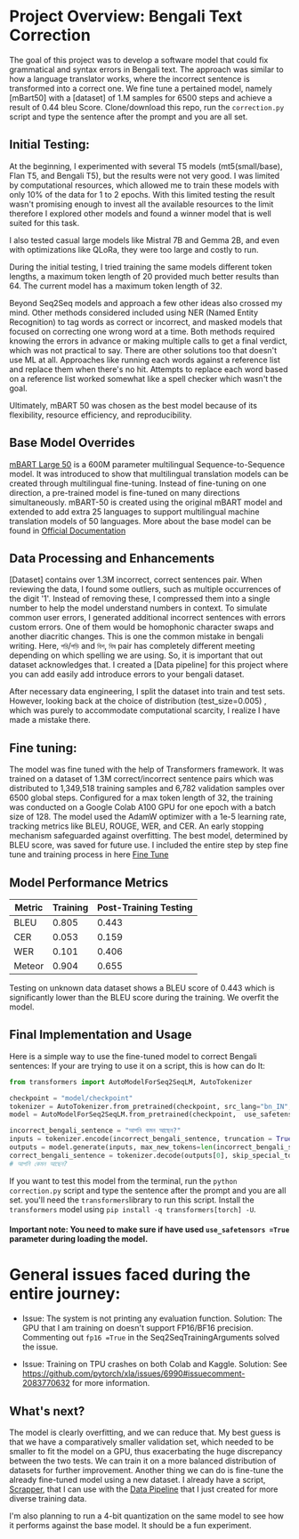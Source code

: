 # Project Overview: Bengali Text Correction

The goal of this project was to develop a software model that could fix grammatical and syntax errors in Bengali text. The approach was similar to how a language translator works, where the incorrect sentence is transformed into a correct one. We fine tune a pertained model, namely [mBart50] with a [dataset] of 1.M samples for 6500 steps and achieve a result of 0.44 bleu Score. Clone/download this repo, run the `correction.py` script and type the sentence after the prompt and you are all set.

## Initial Testing:

At the beginning, I experimented with several T5 models (mt5(small/base), Flan T5, and Bengali T5), but the results were not very good. I was limited by computational resources, which allowed me to train these models with only 10% of the data for 1 to 2 epochs. With this limited testing the result wasn't promising enough to invest all the available resources to the limit therefore I explored other models and found a winner model that is well suited for this task.

I also tested casual large models like Mistral 7B and Gemma 2B, and even with optimizations like QLoRa, they were too large and costly to run.

During the initial testing, I tried training the same models different token lengths, a maximum token length of 20 provided much better results than 64. The current model has a maximum token length of 32.

Beyond Seq2Seq models and approach a few other ideas also crossed my mind. Other methods considered included using NER (Named Entity Recognition) to tag words as correct or incorrect, and masked models that focused on correcting one wrong word at a time. Both methods required knowing the errors in advance or making multiple calls to get a final verdict, which was not practical to say. There are other solutions too that doesn't use ML at all. Approaches like running each words against a reference list and replace them when there's no hit. Attempts to replace each word based on a reference list worked somewhat like a spell checker which wasn't the goal.

Ultimately, mBART 50 was chosen as the best model because of its flexibility, resource efficiency, and reproducibility.

## Base Model Overrides

[mBART Large 50](https://huggingface.co/facebook/mbart-large-50) is a 600M parameter multilingual Sequence-to-Sequence model. It was introduced to show that multilingual translation models can be created through multilingual fine-tuning. Instead of fine-tuning on one direction, a pre-trained model is fine-tuned on many directions simultaneously. mBART-50 is created using the original mBART model and extended to add extra 25 languages to support multilingual machine translation models of 50 languages. More about the base model can be found in [Official Documentation](https://huggingface.co/docs/transformers/model_doc/mbart)

## Data Processing and Enhancements

[Dataset] contains over 1.3M incorrect, correct sentences pair. When reviewing the data, I found some outliers, such as multiple occurrences of the digit '1'. Instead of removing these, I compressed them into a single number to help the model understand numbers in context. To simulate common user errors, I generated additional incorrect sentences with errors custom errors. One of them would be homophonic character swaps and another diacritic changes. This is one the common mistake in bengali writing. Here, `পরি`/`পড়ি` and `বিশ`, `বিষ` pair has completely different meeting depending on which spelling we are using. So, it is important that out dataset acknowledges that. I created a [Data pipeline] for this project where you can add easily add introduce errors to your bengali dataset.

After necessary data engineering, I split the dataset into train and test sets. However, looking back at the choice of distribution (test_size=0.005) , which was purely to accommodate computational scarcity, I realize I have made a mistake there.

## Fine tuning:

The model was fine tuned with the help of Transformers framework. It was trained on a dataset of 1.3M correct/incorrect sentence pairs which was distributed to 1,349,518 training samples and 6,782 validation samples over 6500 global steps. Configured for a max token length of 32, the training was conducted on a Google Colab A100 GPU for one epoch with a batch size of 128. The model used the AdamW optimizer with a 1e-5 learning rate, tracking metrics like BLEU, ROUGE, WER, and CER. An early stopping mechanism safeguarded against overfitting. The best model, determined by BLEU score, was saved for future use. I included the entire step by step fine tune and training process in here [Fine Tune](finetune.ipynb)

## Model Performance Metrics

| Metric | Training | Post-Training Testing |
| ------ | -------- | --------------------- |
| BLEU   | 0.805    | 0.443                 |
| CER    | 0.053    | 0.159                 |
| WER    | 0.101    | 0.406                 |
| Meteor | 0.904    | 0.655                 |

Testing on unknown data dataset shows a BLEU score of 0.443 which is significantly lower than the BLEU score during the training. We overfit the model.

## Final Implementation and Usage

Here is a simple way to use the fine-tuned model to correct Bengali sentences:
If your are trying to use it on a script, this is how can do It:

```python
from transformers import AutoModelForSeq2SeqLM, AutoTokenizer

checkpoint = "model/checkpoint"
tokenizer = AutoTokenizer.from_pretrained(checkpoint, src_lang="bn_IN", tgt_lang="bn_IN", use_fast=True)
model = AutoModelForSeq2SeqLM.from_pretrained(checkpoint,  use_safetensors =True)

incorrect_bengali_sentence = "আপনি কমন আছেন?"
inputs = tokenizer.encode(incorrect_bengali_sentence, truncation = True, return_tensors='pt', max_length=len(incorrect_bengali_sentence))
outputs = model.generate(inputs, max_new_tokens=len(incorrect_bengali_sentence), num_beams=5, early_stopping=True)
correct_bengali_sentence = tokenizer.decode(outputs[0], skip_special_tokens=True)
# আপনি কেমন আছেন?
```

If you want to test this model from the terminal, run the `python correction.py` script and type the sentence after the prompt and you are all set. you'll need the `transformers`library to run this script. Install the `transformers` model using `pip install -q transformers[torch] -U`.

#### Important note: You need to make sure if have used `use_safetensors =True` parameter during loading the model.

# General issues faced during the entire journey:

- Issue: The system is not printing any evaluation function.
  Solution: The GPU that I am training on doesn't support FP16/BF16 precision. Commenting out `fp16 =True` in the Seq2SeqTrainingArguments solved the issue.

- Issue: Training on TPU crashes on both Colab and Kaggle.
  Solution: See https://github.com/pytorch/xla/issues/6990#issuecomment-2083770632 for more information.

## What's next?

The model is clearly overfitting, and we can reduce that. My best guess is that we have a comparatively smaller validation set, which needed to be smaller to fit the model on a GPU, thus exacerbating the huge discrepancy between the two tests. We can train it on a more balanced distribution of datasets for further improvement. Another thing we can do is fine-tune the already fine-tuned model using a new dataset. I already have a script, [Scrapper](https://github.com/himisir/Scrape-Any-Sites), that I can use with the [Data Pipeline](create_dataset.py) that I just created for more diverse training data.

I'm also planning to run a 4-bit quantization on the same model to see how it performs against the base model. It should be a fun experiment.
